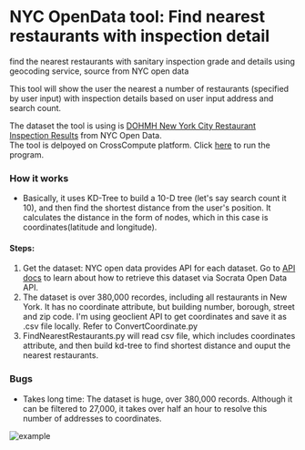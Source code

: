 
# NYC OpenData tool: Find nearest restaurants with inspection detail
find the nearest restaurants with sanitary inspection grade and details using geocoding service, source from NYC open data

This tool will show the user the nearest a number of restaurants (specified by user input) with inspection details based on user input address and search count.

The dataset the tool is using is [DOHMH New York City Restaurant Inspection Results](https://data.cityofnewyork.us/Health/DOHMH-New-York-City-Restaurant-Inspection-Results/43nn-pn8j) from NYC Open Data.  
The tool is delpoyed on CrossCompute platform. Click [here](https://crosscompute.com/t/YLhMnMnpMLvaCXwa8MNFpr4h6OyKdmWp) to run the program.

### How it works
* Basically, it uses KD-Tree to build a 10-D tree (let's say search count it 10), and then find the shortest distance from the user's position. It calculates the distance in the form of nodes, which in this case is coordinates(latitude and longitude). 

#### Steps:
1. Get the dataset: NYC open data provides API for each dataset. Go to [API docs](https://dev.socrata.com/foundry/data.cityofnewyork.us/9w7m-hzhe) to learn about how to retrieve this dataset via Socrata Open Data API. 
1. The dataset is over 380,000 recordes, including all restaurants in New York. It has no coordinate attribute, but building number, borough, street and zip code. I'm using geoclient API to get coordinates and save it as .csv file locally. Refer to ConvertCoordinate.py
1. FindNearestRestaurants.py will read csv file, which includes coordinates attribute, and then build kd-tree to find shortest distance and ouput the nearest restaurants.

### Bugs
* Takes long time: The dataset is huge, over 380,000 records. Although it can be filtered to 27,000, it takes over half an hour to resolve this number of addresses to coordinates. 

![example](https://34.230.102.202/owncloud/index.php/s/JfuazhKJ2HKEiwz)
